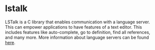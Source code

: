 # lstalk
LSTalk is a C library that enables communication with a language server. This can empower applications to have features of a text editor. This includes features like auto-complete, go to definition, find all references, and many more. More information about language servers can be found [here](https://microsoft.github.io/language-server-protocol/).
